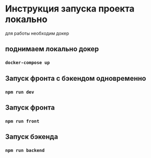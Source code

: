 # Инструкция запуска проекта локально

для работы необходим докер

## поднимаем локально докер

### `docker-compose up`


## Запуск фронта с бэкендом одновременно

### `npm run dev`

## Запуск фронта

### `npm run front`

## Запуск бэкенда

### `npm run backend`


